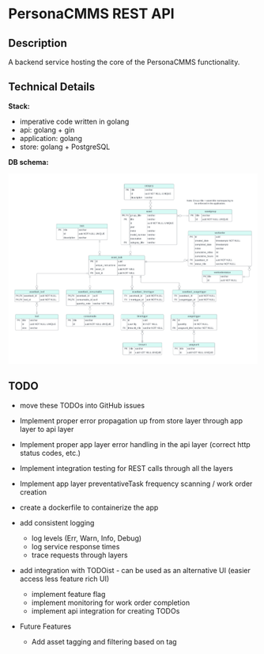 # PersonaCMMS REST API

## Description
A backend service hosting the core of the PersonaCMMS functionality.

## Technical Details
**Stack:**
* imperative code written in golang
* api: golang + gin
* application: golang
* store: golang + PostgreSQL

**DB schema:**

![DBSCHEMA](docs/images/db_schema.png)

## TODO
* move these TODOs into GitHub issues
* Implement proper error propagation up from store layer through app layer to api layer
* Implement proper app layer error handling in the api layer (correct http status codes, etc.)
* Implement integration testing for REST calls through all the layers
* Implement app layer preventativeTask frequency scanning / work order creation
* create a dockerfile to containerize the app
* add consistent logging
    * log levels (Err, Warn, Info, Debug)
    * log service response times
    * trace requests through layers
* add integration with TODOist - can be used as an alternative UI (easier access less feature rich UI)
    * implement feature flag
    * implement monitoring for work order completion
    * implement api integration for creating TODOs 

* Future Features
    * Add asset tagging and filtering based on tag